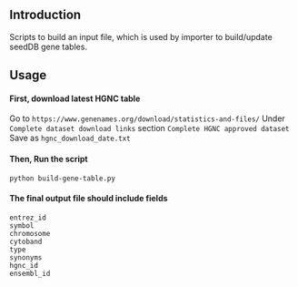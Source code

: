 ## Introduction

Scripts to build an input file, which is used by importer to build/update seedDB gene tables.

## Usage

#### First, download latest HGNC table

Go to `https://www.genenames.org/download/statistics-and-files/`
Under `Complete dataset download links` section `Complete HGNC approved dataset`
Save as `hgnc_download_date.txt`

#### Then, Run the script

```
python build-gene-table.py
```

#### The final output file should include fields

```
entrez_id
symbol
chromosome
cytoband
type
synonyms
hgnc_id
ensembl_id
```
